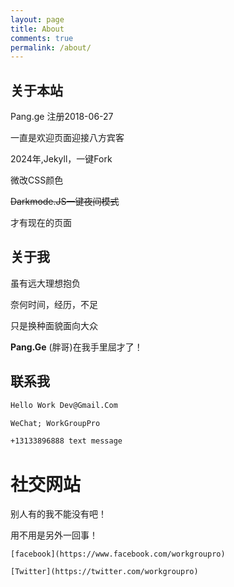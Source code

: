 ```yaml
---
layout: page
title: About
comments: true
permalink: /about/
---
```


## 关于本站

Pang.ge 注册2018-06-27

一直是欢迎页面迎接八方宾客

2024年,Jekyll，一键Fork

微改CSS颜色

~~Darkmode.JS一键夜间模式~~

才有现在的页面

## 关于我

虽有远大理想抱负

奈何时间，经历，不足

只是换种面貌面向大众

**Pang.Ge** (胖哥)在我手里屈才了！

## 联系我

```html
Hello Work Dev@Gmail.Com
```

```html
WeChat; WorkGroupPro
```

```html
+13133896888 text message
```
# 社交网站

别人有的我不能没有吧！

用不用是另外一回事！

```
[facebook](https://www.facebook.com/workgroupro)
```

```
[Twitter](https://twitter.com/workgroupro)
```

